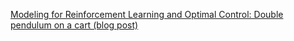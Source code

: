 [Modeling for Reinforcement Learning and Optimal Control: Double pendulum on a cart (blog post)](https://medium.com/@JonasCoen/modeling-for-reinforcement-learning-and-optimal-control-double-pendulum-on-a-cart-394f46b7ec7e?sk=b1d33aada3cf45844142563a3044b8c2)
